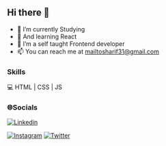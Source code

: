 ## Hi there 👋

- 🔭 I’m currently Studying
- 🌱 And learning React 
- 👀 I’m a self taught Frontend developer
- 📫 You can reach me at mailtosharif31@gmail.com
### Skills
💻 HTML | CSS | JS
### 🌐Socials
[![Linkedin](https://img.icons8.com/color/34/linkedin-2--v1.png)](https://www.linkedin.com/in/khaja-sharif-46a236242/)

[![Instagram](https://img.shields.io/badge/Instagram-%23E4405F.svg?logo=Instagram&logoColor=white)](https://www.instagram.com/kaja.sharif/) [![Twitter](https://img.shields.io/badge/Twitter-%231DA1F2.svg?logo=Twitter&logoColor=white)](https://twitter.com/Kajasharif38) 
